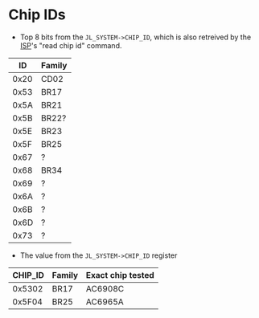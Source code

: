 # Chip IDs

- Top 8 bits from the `JL_SYSTEM->CHIP_ID`, which is also retreived by the [ISP](isp.md)'s "read chip id" command.

|  ID  | Family |
|------|--------|
| 0x20 | CD02   |
| 0x53 | BR17   |
| 0x5A | BR21   |
| 0x5B | BR22?  |
| 0x5E | BR23   |
| 0x5F | BR25   |
| 0x67 | ?      |
| 0x68 | BR34   |
| 0x69 | ?      |
| 0x6A | ?      |
| 0x6B | ?      |
| 0x6D | ?      |
| 0x73 | ?      |

- The value from the `JL_SYSTEM->CHIP_ID` register

| CHIP_ID | Family | Exact chip tested |
|---------|--------|-------------------|
| 0x5302  | BR17   | AC6908C           |
| 0x5F04  | BR25   | AC6965A           |

